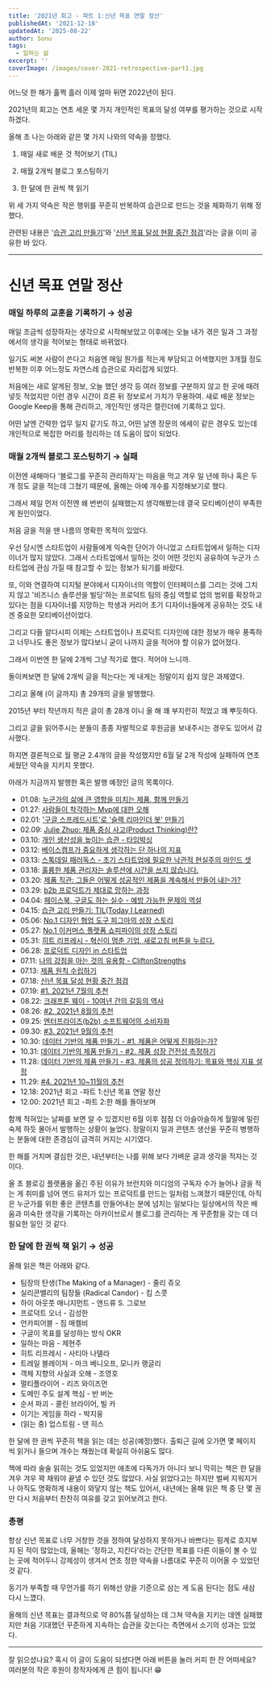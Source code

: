 ```yaml
---
title: '2021년 회고 - 파트 1:신년 목표 연말 정산'
publishedAt: '2021-12-18'
updatedAt: '2025-08-22'
author: Sonu
tags:
  - 일하는 삶
excerpt: ''
coverImage: /images/cover-2021-retrospective-part1.jpg
---
```



어느덧 한 해가 훌쩍 흘러 이제 얼마 뒤면 2022년이 된다. 


2021년의 회고는 연초 세운 몇 가지 개인적인 목표의 달성 여부를 평가하는 것으로 시작하겠다. 


올해 초 나는 아래와 같은 몇 가지 나와의 약속을 정했다. 


1. 매일 새로 배운 것 적어보기 (TIL)


2. 매월 2개씩 블로그 포스팅하기


3. 한 달에 한 권씩 책 읽기 


위 세 가지 약속은 작은 행위를 꾸준히 반복하여 습관으로 만드는 것을 체화하기 위해 정했다.


관련된 내용은 '[습관 고리 만들기](https://sonujung.com/today-i-learned-2021-04)'와 '[신년 목표 달성 현황 중간 점검](https://sonujung.com/2021-interim-findings)'라는 글을 이미 공유한 바 있다. 


---


# 신년 목표 연말 정산


### 매일 하루의 교훈을 기록하기 → 성공


매일 조금씩 성장하자는 생각으로 시작해보았고 이후에는 오늘 내가 겪은 일과 그 과정에서의 생각을 적어보는 형태로 바뀌었다.


일기도 써본 사람이 쓴다고 처음엔 매일 뭔가를 적는게 부담되고 어색했지만 3개월 정도 반복한 이후 어느정도 자연스레 습관으로 자리잡게 되었다.


처음에는 새로 알게된 정보, 오늘 했던 생각 등 여러 정보를 구분하지 않고 한 곳에 때려넣듯 적었지만 이런 경우 시간이 흐른 뒤 정보로서 가치가 무용하여. 새로 배운 정보는 Google Keep을 통해 관리하고, 개인적인 생각은 캘린더에 기록하고 있다.


어떤 날엔 간략한 업무 일지 같기도 하고, 어떤 날엔 장문의 에세이 같은 경우도 있는데 개인적으로 복잡한 머리를 정리하는 데 도움이 많이 되었다.


### 매월 2개씩 블로그 포스팅하기 → 실패


이전엔 새해마다 '블로그를 꾸준히 관리하자'는 마음을 먹고 겨우 일 년에 하나 혹은 두 개 정도 글을 적는데 그쳤기 때문에, 올해는 아예 개수를 지정해보기로 했다.


그래서 제일 먼저 이전엔 왜 번번이 실패했는지 생각해봤는데 결국 모티베이션이 부족한 게 원인이었다.


처음 글을 적을 땐 나름의 명확한 목적이 있었다.


우선 당시엔 스타트업이 사람들에게 익숙한 단어가 아니었고 스타트업에서 일하는 디자이너가 많지 않았다. 그래서 스타트업에서 일하는 것이 어떤 것인지 공유하여 누군가 스타트업에 관심 가질 때 참고할 수 있는 정보가 되기를 바랐다. 


또, 이와 연결하여 디지털 분야에서 디자이너의 역할이 인터페이스를 그리는 것에 그치지 않고 '비즈니스 솔루션을 빌딩'하는 프로덕트 팀의 중심 역할로 업의 범위를 확장하고 있다는 점을 디자이너를 지망하는 학생과 커리어 초기 디자이너들에게 공유하는 것도 내겐 중요한 모티베이션이었다. 


그리고 다들 알다시피 이제는 스타트업이나 프로덕트 디자인에 대한 정보가 매우 풍족하고 너무나도 좋은 정보가 많다보니 굳이 나까지 글을 적어야 할 이유가 없어졌다.


그래서 이번엔 한 달에 2개씩 그냥 적기로 했다. 적어야 느니까.


돌이켜보면 한 달에 2개씩 글을 적는다는 게 내게는 정말이지 쉽지 않은 과제였다.


그리고 올해 (이 글까지) 총 29개의 글을 발행했다.


2015년 부터 작년까지 적은 글이 총 28개 이니 올 해 꽤 부지런히 적었고 꽤 뿌듯하다.


그리고 글을 읽어주시는 분들이 종종 자발적으로 후원금을 보내주시는 경우도 있어서 감사했다.


하지면 결론적으로 월 평균 2.4개의 글을 작성했지만 6월 달 2개 작성에 실패하여 연초 세웠던 약속을 지키지 못했다.


아래가 지금까지 발행한 혹은 발행 예정인 글의 목록이다.

- 01.08: [누군가의 삶에 큰 영향을 미치는 제품, 함께 만들기](https://sonujung.com/hire-sixhop-designers)
- 01.27: [사람들이 착각하는 Mvp에 대한 오해](https://sonujung.com/misunderstanding-about-mvp)
- 02.01: ['구글 스프레드시트'로 '슬랙 리마인더 봇' 만들기](https://sonujung.com/slack-reminder-with-google-spread-sheets)
- 02.09: [Julie Zhuo: 제품 중심 사고(Product Thinking)란?](https://sonujung.com/julie-zhuo-product-thinking)
- 03.10: [개인 생산성을 높이는 습관 - 타임박싱](https://sonujung.com/how-to-be-a-manager-time-boxing)
- 03.12: [베이스캠프가 중요하게 생각하는 단 하나의 지표](https://sonujung.com/jason-fried-s-two-articles)
- 03.13: [스톡데일 패러독스 - 초기 스타트업에 필요한 낙관적 현실주의 마인드 셋](https://sonujung.com/stockdale-paradox)
- 03.18: [훌륭한 제품 관리자는 솔루션에 시간을 쓰지 않습니다.](https://sonujung.com/great-pms-dont-spend-time-on-solution-by-paul-adams)
- 03.20: [제품 직관: 그들은 어떻게 성공적인 제품을 계속해서 만들어 내는가?](https://sonujung.com/product-judgment-article)
- 03.29: [b2b 프로덕트가 제대로 망하는 과정](https://sonujung.com/how-the-b2b-product-destined-to-fail)
- 04.04: [페이스북, 구글도 하는 실수 - 예방 가능한 문제의 역설](https://sonujung.com/the-preventable-problem-paradox)
- 04.15: [습관 고리 만들기: TIL(Today I Learned)](https://sonujung.com/today-i-learned-2021-04)
- 05.06: [No.1 디자인 협업 도구 피그마의 성장 스토리](https://sonujung.com/growth-strategies-of-figma)
- 05.27: [No.1 이커머스 플랫폼 쇼피파이의 성장 스토리](https://sonujung.com/a-brief-history-of-shopify)
- 05.31: [히트 리프레시 - 혁신이 멈춘 기업, 새로고침 버튼을 누르다.](https://sonujung.com/hit-refresh-reading-note)
- 06.28: [프로덕트 디자인 in 스타트업](https://sonujung.com/product-design-in-startup)
- 07.11: [나의 강점을 아는 것의 유용함 - CliftonStrengths](https://sonujung.com/cliftonstrengths)
- 07.13: [제품 원칙 수립하기](https://sonujung.com/product-principles-of-sixshop)
- 07.18: [신년 목표 달성 현황 중간 점검](https://sonujung.com/2021-interim-findings)
- 07.19: [#1. 2021년 7월의 추천](https://sonujung.com/curation-2021-07)
- 08.22: [크래프톤 웨이 - 10여년 간의 갈등의 역사](https://sonujung.com/crafton-way-reading-note)
- 08.26: [#2. 2021년 8월의 추천](https://sonujung.com/curation-2021-08)
- 09.25: [엔터프라이즈(b2b) 소프트웨어의 소비자화](https://sonujung.com/the-consumerization-of-enterprise-software)
- 09.30: [#3. 2021년 9월의 추천](https://sonujung.com/curation-2021-09)
- 10.30: [데이터 기반의 제품 만들기 - #1. 제품은 어떻게 진화하는가?](https://sonujung.com/data-informed-product-building-no1)
- 10.31: [데이터 기반의 제품 만들기 - #2. 제품 성장 건전성 측정하기](https://sonujung.com/data-informed-product-building-no2)
- 11.28: [데이터 기반의 제품 만들기 - #3. 제품의 성공 정의하기: 목표와 핵심 지표 설정](https://sonujung.com/data-informed-product-building-no3)
- 11.29: [#4. 2021년 10~11월의 추천](https://sonujung.com/curation-2021-1011)
- 12.18: 2021년 회고 -파트 1:신년 목표 연말 정산
- 12.00: 2021년 회고 -파트 2:한 해를 돌아보며

함께 적혀있는 날짜를 보면 알 수 있겠지만 6월 이후 점점 더 아슬아슬하게 월말에 밀린 숙제 하듯 몰아서 발행하는 상황이 늘었다. 정말이지 일과 콘텐츠 생산을 꾸준히 병행하는 분들에 대한 존경심이 급격히 커지는 시기였다. 


한 해를 거치며 결심한 것은, 내년부터는 나를 위해 보다 가벼운 글과 생각을 적자는 것이다. 


올 초 블로깅 플랫폼을 옮긴 주된 이유가 브런치와 미디엄의 구독자 수가 늘어나 글을 적는 게 취미를 넘어 엔드 유저가 있는 프로덕트를 만드는 일처럼 느껴졌기 때문인데, 아직은 누군가를 위한 좋은 콘텐츠를 만들어내는 분에 넘치는 일보다는 일상에서의 작은 배움과 미숙한 생각을 기록하는 아카이브로서 블로그를 관리하는 게 꾸준함을 갖는 데 더 필요한 일인 것 같다.


### 한 달에 한 권씩 책 읽기 → 성공


올해 읽은 책은 아래와 같다.

- 팀장의 탄생(The Making of a Manager) - 줄리 쥬오
- 실리콘밸리의 팀장들 (Radical Candor) - 킴 스콧
- 하이 아웃풋 매니지먼트 - 앤드류 S. 그로브
- 프로덕트 오너 - 김성한
- 언카피어블 - 짐 매켈비
- 구글이 목표를 달성하는 방식 OKR
- 일하는 마음 - 제현주
- 히트 리프레시 - 사티아 나델라
- 트레일 블레이저 - 마크 베니오프, 모니카 랭글리
- 객체 지향의 사실과 오해 - 조영호
- 멀티플라이어 - 리즈 와이즈먼
- 도메인 주도 설계 핵심 - 반 버논
- 순서 파괴 - 콜린 브라이어, 빌 카
- 이기는 게임을 하라 - 박지웅
- (읽는 중) 업스트림 - 댄 히스

한 달에 한 권씩 꾸준히 책을 읽는 데는 성공(예정)했다. 출퇴근 길에 오가면 몇 페이지 씩 읽거나 들으며 개수는 채웠는데 확실히 아쉬움도 많다. 


책에 따라 술술 읽히는 것도 있었지만 애초에 다독가가 아니다 보니 막히는 책은 한 달을 겨우 겨우 꽉 채워야 끝낼 수 있던 것도 많았다. 사실 읽었다고는 하지만 벌써 지워지거나 아직도 명확하게 내용이 와닿지 않는 책도 있어서, 내년에는 올해 읽은 책 중 단 몇 권만 다시 처음부터 찬찬히 여유를 갖고 읽어보려고 한다. 


### 총평 


항상 신년 목표로 너무 거창한 것을 정하여 달성하지 못하거나 바쁘다는 핑계로 흐지부지 된 적이 많았는데, 올해는 '정하고, 지킨다'라는 간단한 목표를 다른 이들이 볼 수 있는 곳에 적어두니 강제성이 생겨서 연초 정한 약속을 나름대로 꾸준히 이어올 수 있었던 것 같다. 


동기가 부족할 때 무언가를 하기 위해선 양을 기준으로 삼는 게 도움 된다는 점도 새삼 다시 느꼈다. 


올해의 신년 목표는 결과적으로 약 80%쯤 달성하는 데 그쳐 약속을 지키는 데엔 실패했지만 처음 기대했던 꾸준하게 지속하는 습관을 갖는다는 측면에서 소기의 성과는 있었다.


---


잘 읽으셨나요? 혹시 이 글이 도움이 되셨다면 아래 버튼을 눌러 커피 한 잔 어떠세요? 여러분의 작은 후원이 창작자에게 큰 힘이 됩니다! 😁

